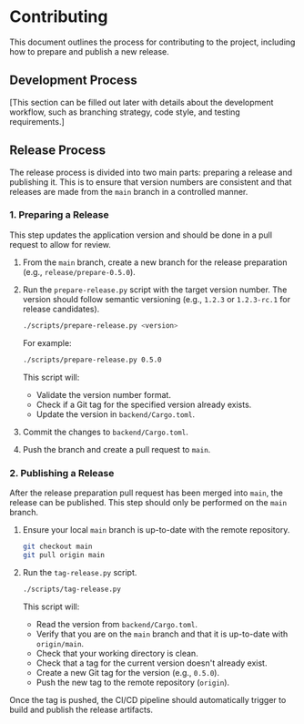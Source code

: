 # Contributing

This document outlines the process for contributing to the project, including how to prepare and publish a new release.

## Development Process

[This section can be filled out later with details about the development workflow, such as branching strategy, code style, and testing requirements.]

## Release Process

The release process is divided into two main parts: preparing a release and publishing it. This is to ensure that version numbers are consistent and that releases are made from the `main` branch in a controlled manner.

### 1. Preparing a Release

This step updates the application version and should be done in a pull request to allow for review.

1.  From the `main` branch, create a new branch for the release preparation (e.g., `release/prepare-0.5.0`).
2.  Run the `prepare-release.py` script with the target version number. The version should follow semantic versioning (e.g., `1.2.3` or `1.2.3-rc.1` for release candidates).

    ```bash
    ./scripts/prepare-release.py <version>
    ```

    For example:
    ```bash
    ./scripts/prepare-release.py 0.5.0
    ```

    This script will:
    -   Validate the version number format.
    -   Check if a Git tag for the specified version already exists.
    -   Update the version in `backend/Cargo.toml`.

3.  Commit the changes to `backend/Cargo.toml`.
4.  Push the branch and create a pull request to `main`.

### 2. Publishing a Release

After the release preparation pull request has been merged into `main`, the release can be published. This step should only be performed on the `main` branch.

1.  Ensure your local `main` branch is up-to-date with the remote repository.

    ```bash
    git checkout main
    git pull origin main
    ```

2.  Run the `tag-release.py` script.

    ```bash
    ./scripts/tag-release.py
    ```

    This script will:
    -   Read the version from `backend/Cargo.toml`.
    -   Verify that you are on the `main` branch and that it is up-to-date with `origin/main`.
    -   Check that your working directory is clean.
    -   Check that a tag for the current version doesn't already exist.
    -   Create a new Git tag for the version (e.g., `0.5.0`).
    -   Push the new tag to the remote repository (`origin`).

Once the tag is pushed, the CI/CD pipeline should automatically trigger to build and publish the release artifacts. 